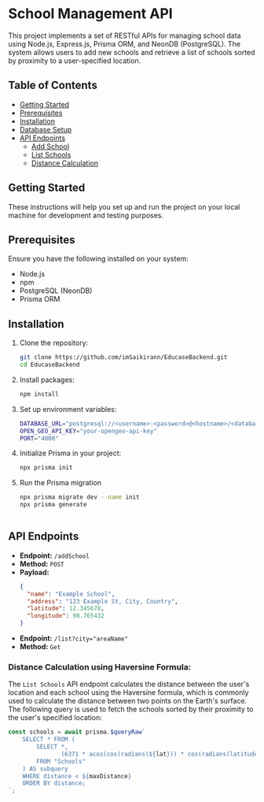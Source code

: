 # School Management API

This project implements a set of RESTful APIs for managing school data using Node.js, Express.js, Prisma ORM, and NeonDB (PostgreSQL). The system allows users to add new schools and retrieve a list of schools sorted by proximity to a user-specified location.

## Table of Contents
- [Getting Started](#getting-started)
- [Prerequisites](#prerequisites)
- [Installation](#installation)
- [Database Setup](#database-setup)
- [API Endpoints](#api-endpoints)
  - [Add School](#add-school)
  - [List Schools](#list-schools)
  - [Distance Calculation](#distance-calculation)



## Getting Started

These instructions will help you set up and run the project on your local machine for development and testing purposes.

## Prerequisites

Ensure you have the following installed on your system:

- Node.js
- npm 
- PostgreSQL (NeonDB)
- Prisma ORM

## Installation

1. Clone the repository:
   ```bash
   git clone https://github.com/imSaikirann/EducaseBackend.git
   cd EducaseBackend
2. Install packages:
   ```bash
   npm install
3. Set up environment variables: 
   ```bash
   DATABASE_URL="postgresql://<username>:<password>@<hostname>/<database>?schema=public"
   OPEN_GEO_API_KEY="your-opengeo-api-key"
   PORT="4000"
4. Initialize Prisma in your project:
   ```bash
   npx prisma init
5. Run the Prisma migration 
   ```bash
   npx prisma migrate dev --name init
   npx prisma generate
  
## API Endpoints



- **Endpoint:** `/addSchool`
- **Method:** `POST`
- **Payload:**
  ```json
  {
    "name": "Example School",
    "address": "123 Example St, City, Country",
    "latitude": 12.345678,
    "longitude": 98.765432
  }


- **Endpoint:** `/list?city="areaName"`
- **Method:** `Get`



### Distance Calculation using Haversine Formula:

The `List Schools` API endpoint calculates the distance between the user's location and each school using the Haversine formula, which is commonly used to calculate the distance between two points on the Earth's surface. The following query is used to fetch the schools sorted by their proximity to the user's specified location:

```javascript
const schools = await prisma.$queryRaw`
    SELECT * FROM (
        SELECT *, 
               (6371 * acos(cos(radians(${lat})) * cos(radians(latitude)) * cos(radians(longitude) - radians(${lng})) + sin(radians(${lat})) * sin(radians(latitude)))) AS distance
        FROM "Schools"
    ) AS subquery
    WHERE distance < ${maxDistance}
    ORDER BY distance;
`;
